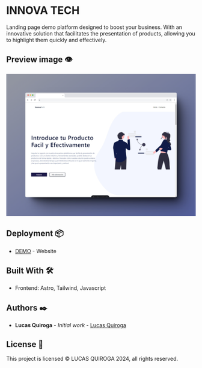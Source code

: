 # INNOVA TECH

Landing page demo platform designed to boost your business. With an innovative solution that facilitates the presentation of products, allowing you to highlight them quickly and effectively.

## Preview image 👁

![app](./public/demo.jpg)

## Deployment 📦

- [DEMO](https://innovatechweb.netlify.app/) - Website

## Built With 🛠️

- Frontend: Astro, Tailwind, Javascript

## Authors ✒️

- **Lucas Quiroga** - _Initial work_ - [Lucas Quiroga](https://github.com/Lucas-Quiroga)

## License 📄

This project is licensed © LUCAS QUIROGA 2024, all rights reserved.
